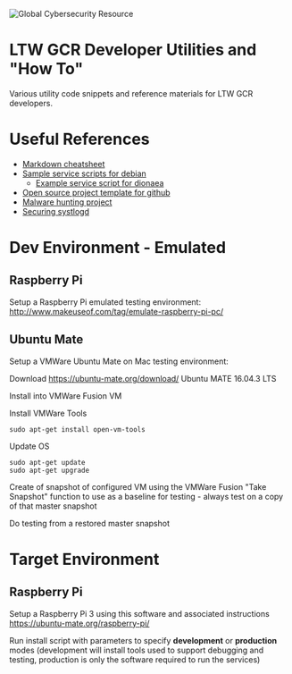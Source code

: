 ![Global Cybersecurity Resource](https://github.com/LTW-GCR-CSOC/csoc-installation-scripts/blob/master/githubGCRheader.png?raw=true "Global Cybersecurity Resource")   
# LTW GCR Developer Utilities and "How To"

Various utility code snippets and reference materials for LTW GCR developers.

# Useful References

  * [Markdown cheatsheet](https://github.com/adam-p/markdown-here/wiki/Markdown-Cheatsheet)
  * [Sample service scripts for debian](https://github.com/wyhasany/sample-service-script)
    * [Example service script for dionaea](https://blog.honeynet.org.my/2010/02/14/dionaea-auto-start-script-on-ubuntu/)
  * [Open source project template for github](https://github.com/cfpb/open-source-project-template)
  * [Malware hunting project](https://github.com/phage-nz/malware-hunting)
  * [Securing systlogd](http://www.rsyslog.com/doc/v8-stable/tutorials/tls_cert_summary.html)

# Dev Environment - Emulated

## Raspberry Pi

Setup a Raspberry Pi emulated testing environment:  http://www.makeuseof.com/tag/emulate-raspberry-pi-pc/

## Ubuntu Mate 

Setup a VMWare Ubuntu Mate on Mac testing environment:

Download https://ubuntu-mate.org/download/ Ubuntu MATE 16.04.3 LTS

Install into VMWare Fusion VM

Install VMWare Tools 
```
sudo apt-get install open-vm-tools
```

Update OS

```
sudo apt-get update
sudo apt-get upgrade
```
Create of snapshot of configured VM using the VMWare Fusion "Take Snapshot" function to use as a baseline for testing - always test on a copy of that master snapshot

Do testing from a restored master snapshot

# Target Environment

## Raspberry Pi

Setup a Raspberry Pi 3 using this software and associated instructions https://ubuntu-mate.org/raspberry-pi/

Run install script with parameters to specify **development** or **production** modes (development will install tools used to support debugging and testing, production is only the software required to run the services)
